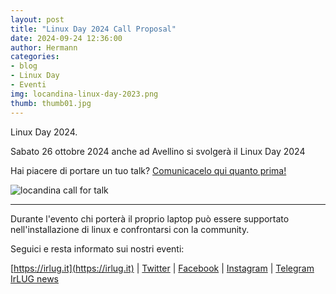 ```yaml
---
layout: post
title: "Linux Day 2024 Call Proposal"
date: 2024-09-24 12:36:00
author: Hermann
categories:
- blog
- Linux Day
- Eventi
img: locandina-linux-day-2023.png
thumb: thumb01.jpg
---
```


Linux Day 2024.

Sabato 26 ottobre 2024 anche ad Avellino si svolger&agrave; il Linux Day 2024 

Hai piacere di portare un tuo talk? [Comunicacelo qui quanto prima!](https://forms.gle/JdSAG4xHdoUtajdu6)

![locandina call for talk](https://irlug.it/assets/img/blog/2024callforproposalLD2024.png)

<hr>
Durante l'evento chi porter&agrave; il proprio laptop pu&ograve; essere supportato nell'installazione di linux e confrontarsi con la community.

Seguici e resta informato sui nostri eventi:

[https://irlug.it](https://irlug.it) \| [Twitter](https://twitter.com/irpinialug) \| [Facebook](https://www.facebook.com/IrLUG/) \| [Instagram](https://www.instagram.com/irpinialug/) \| [Telegram IrLUG news](https://t.me/irlug)
